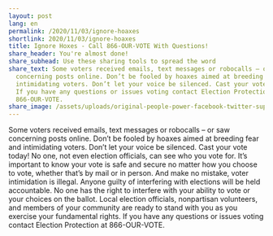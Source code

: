 ```yaml
---
layout: post
lang: en
permalink: /2020/11/03/ignore-hoaxes
shortlink: 2020/11/03/ignore-hoaxes
title: Ignore Hoxes - Call 866-OUR-VOTE With Questions!
share_header: You're almost done!
share_subhead: Use these sharing tools to spread the word
share_text: Some voters received emails, text messages or robocalls – or saw
  concerning posts online. Don’t be fooled by hoaxes aimed at breeding fear and
  intimidating voters. Don’t let your voice be silenced. Cast your vote today!
  If you have any questions or issues voting contact Election Protection at
  866-OUR-VOTE.
share_image: /assets/uploads/original-people-power-facebook-twitter-supportothers.png
---
```

Some voters received emails, text messages or robocalls – or saw concerning posts online. Don’t be fooled by hoaxes aimed at breeding fear and intimidating voters. Don’t let your voice be silenced. Cast your vote today! No one, not even election officials, can see who you vote for. It’s important to know your vote is safe and secure no matter how you choose to vote, whether that’s by mail or in person. And make no mistake, voter intimidation is illegal. Anyone guilty of interfering with elections will be held accountable. No one has the right to interfere with your ability to vote or your choices on the ballot. Local election officials, nonpartisan volunteers, and members of your community are ready to stand with you as you exercise your fundamental rights. If you have any questions or issues voting contact Election Protection at 866-OUR-VOTE.